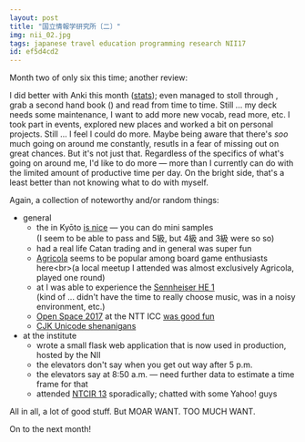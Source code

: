 ```yaml
---
layout: post
title: "国立情報学研究所〔二〕"
img: nii_02.jpg
tags: japanese travel education programming research NII17
id: ef5d4cd2
---
```


Month two of only six this time; another review:

I did better with Anki this month ([stats](static/img/blog/anki_stats_171218.png)); even managed to stoll through <!-- mixlang:神保町:Jinbōchō -->, grab a second hand book ([<!-- mixlang:日本語雑記帳:nihongozakkichō -->](https://www.amazon.co.jp/dp/4004313511)) and read from time to time. Still ... my deck needs some maintenance, I want to add more new vocab, read more, etc. I took part in events, explored new places and worked a bit on personal projects. Still ... I feel I could do more. Maybe being aware that there's *soo* much going on around me constantly, resutls in a fear of missing out on great chances. But it's not just that. Regardless of the specifics of what's going on around me, I'd like to do more — more than I currently can do with the limited amount of productive time per day. On the bright side, that's a least better than not knowing what to do with myself.

Again, a collection of noteworthy and/or random things:  

* general
    * the <!-- mixlang:漢字ミュージアム:kanji museum --> in Kyōto [is nice](static/img/blog/kanji_museum.jpg) — you can do mini <!-- mixlang:漢検:kanji aptitude test --> samples<br>(I seem to be able to pass <!-- mixlang:6級:level 6 (goes from 10 easiest to 1 impossible) --> and 5級, but 4級 and 3級 were so so)
    * [<!-- mixlang:ゲームマーケット2017秋:Game Market 2017 Autumn -->](static/img/blog/game_market.jpg) had a real life Catan trading and in general was super fun
    * [Agricola](https://en.wikipedia.org/wiki/Agricola_(board_game)) seems to be popular among board game enthusiasts here<br>(a local meetup I attended was almost exclusively Agricola, played one round)
    * at <!-- mixlang:ポタフェス2017:Portable Audio Festival 2017 --> I was able to experience the [Sennheiser HE 1](http://sennheiser.com/sennheiser-he-1)<br>(kind of ... didn't have the time to really choose music, was in a noisy environment, etc.)
    * [Open Space 2017](http://www.ntticc.or.jp/en/exhibitions/2017/open-space-2017-re-envisioning-the-future/) at the NTT ICC [was good fun](static/img/blog/open_space.jpg)
    * [CJK Unicode shenanigans](https://github.com/IllDepence/goyoukumimoji)
* at the institute
    * wrote a small flask web application that is now used in production, hosted by the NII
    * the elevators don't say <!-- mixlang:「本日はご苦労様でした」:&quot;Thank you for your hard work today&quot; --> when you get out way after 5 p.m.
    * the elevators say <!-- mixlang:「おはようございます」:&quot;Good morning&quot; --> at 8:50 a.m. — need further data to estimate a time frame for that
    * attended [NTCIR 13](http://research.nii.ac.jp/ntcir/ntcir-13/) sporadically; chatted with some Yahoo! guys

All in all, a lot of good stuff. But MOAR WANT. TOO MUCH WANT.

On to the next month!